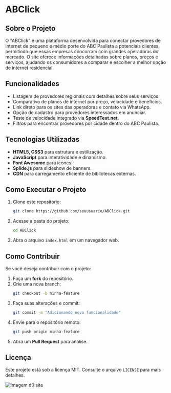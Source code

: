 # ABClick

## Sobre o Projeto
O "ABClick" é uma plataforma desenvolvida para conectar provedores de internet de pequeno e médio porte do ABC Paulista a potenciais clientes, permitindo que essas empresas concorram com grandes operadoras do mercado. O site oferece informações detalhadas sobre planos, preços e serviços, ajudando os consumidores a comparar e escolher a melhor opção de internet residencial.

## Funcionalidades
- Listagem de provedores regionais com detalhes sobre seus serviços.
- Comparativo de planos de internet por preço, velocidade e benefícios.
- Link direto para os sites das operadoras e contato via WhatsApp.
- Opção de cadastro para provedores interessados em anunciar.
- Teste de velocidade integrado via **SpeedTest.net**.
- Filtros para encontrar provedores por cidade dentro do ABC Paulista.

## Tecnologias Utilizadas
- **HTML5, CSS3** para estrutura e estilização.
- **JavaScript** para interatividade e dinamismo.
- **Font Awesome** para ícones.
- **Splide.js** para slideshow de banners.
- **CDN** para carregamento eficiente de bibliotecas externas.

## Como Executar o Projeto
1. Clone este repositório:
   ```bash
   git clone https://github.com/seuusuario/ABClick.git
   ```
2. Acesse a pasta do projeto:
   ```bash
   cd ABClick
   ```
3. Abra o arquivo `index.html` em um navegador web.

## Como Contribuir
Se você deseja contribuir com o projeto:
1. Faça um **fork** do repositório.
2. Crie uma nova branch:
   ```bash
   git checkout -b minha-feature
   ```
3. Faça suas alterações e commit:
   ```bash
   git commit -m "Adicionando nova funcionalidade"
   ```
4. Envie para o repositório remoto:
   ```bash
   git push origin minha-feature
   ```
5. Abra um **Pull Request** para análise.

## Licença
Este projeto está sob a licença MIT. Consulte o arquivo `LICENSE` para mais detalhes.

<img src="image/telaHome.png" alt="Imagem d0 site">
